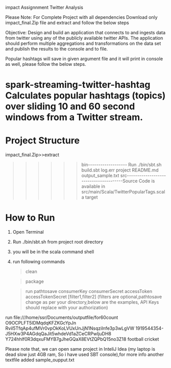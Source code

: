 impact Assignnment Twitter Analysis


Please Note: For Complete Project with all dependencies Download  only impact_final.Zip file and extract
and follow the below steps




Objective:
Design and build an application that connects to and ingests data from twitter using any of the publicly available twitter APIs. The application should perform multiple aggregations and transformations on the data set and publish the results to the console and to file.

Popular hashtags will save in given argument file and it will print in console as well, please follow the below steps. 




spark-streaming-twitter-hashtag Calculates popular hashtags (topics) over sliding 10 and 60 second windows from a Twitter  stream.
=====================================================================================================================================


Project Structure
==================
impact_final.Zip>>extract

>>>>>>  bin------------------- Run ./bin/sbt.sh
	build.sbt
	log.err
	project
	README.md 
	output_sample.txt
	src---------------------------------------Source Code is available in src/main/Scala/TwitterPopularTags.scala 
	target


How to Run
==========

1. Open Terminal

2. Run ./bin/sbt.sh from project root directory

3. you will be in the scala command shell

4. run following commands
    > clean

    > package
    
    > run pathtosave consumerKey consumerSecret accessToken accessTokenSecret [filter1,filter2] 
		(filters are optional,pathtosave change as per your directory,below are the examples, API Keys should replace with your authorization)

run file:///home/ssr/Documents/outputfile/for60count O9OCPLFT5IDMqdqKFZKGcYpJn Rvil5TfqAp4ufMVr0vpOkKoLVUxUnJjN1Nsqzilnfe3p3wLgVW 1919544354-J5HXw3P4AGdqQaJit5whdeVd1aZCeCRPwIjuDH8 Y724hhIf0R3dqxuFMYB7gJheGQaX8EVtZQPbQ15no3Z18 football cricket


Please note that, we can open same project in InteliJ Idea (my laptop is dead slow just 4GB ram, So i have used SBT console),for more info another textfile added sample_oupput.txt
